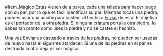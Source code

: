 #Item_Magico 
Estas vienen de a pares, cada una tallada para hacer juego con su par, por lo que es fácil identificar su par. Mientras tocas una piedra, puedes usar una acción para castear el hechizo [Enviar](https://5e.tools/spells.html#sending_phb) de esta. El objetivo es el portador de la otra piedra. Si ninguna criatura porta la otra piedra, lo sabes tan pronto como uses la piedra y no se castee el hechizo.

Una vez [Enviar](https://5e.tools/spells.html#sending_phb) es casteado a través de las piedras, no pueden ser usadas de nuevo hasta el siguiente atardecer. Si una de las piedras en el par es destruida la otra deja de ser mágica.